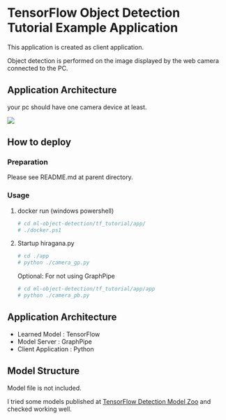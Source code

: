 # TensorFlow Object Detection Tutorial Example Application

This application is created as client application.

Object detection is performed on the image displayed by the web camera connected to the PC.




## Application Architecture

your pc should have one camera device at least.

<img class="aligncenter size-full" src="https://drive.google.com/uc?export=view&id=1h_0QSzAzVmrVb2KstaQmPc3ounfJYqUo">



## How to deploy

### Preparation

Please see README.md at parent directory.




### Usage
1. docker run (windows powershell)

   ```bash
   # cd ml-object-detection/tf_tutorial/app/
   # ./docker.ps1
   ```

1. Startup hiragana.py

   ```bash
   # cd ./app
   # python ./camera_gp.py
   ```

   

   Optional: For not using GraphPipe

   ```bash
   # cd ml-object-detection/tf_tutorial/app/app
   # python ./camera_pb.py
   ```



## Application Architecture

- Learned Model : TensorFlow
- Model Server : GraphPipe
- Client Application : Python



## Model Structure

Model file is not included.

I tried some models published at [TensorFlow Detection Model Zoo](https://github.com/tensorflow/models/blob/master/research/object_detection/g3doc/detection_model_zoo.md) and checked working well.